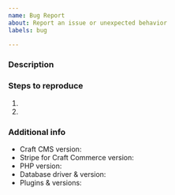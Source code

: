 ```yaml
---
name: Bug Report
about: Report an issue or unexpected behavior
labels: bug

---
```


### Description



### Steps to reproduce

1.
2.

### Additional info

- Craft CMS version:
- Stripe for Craft Commerce version:
- PHP version:
- Database driver & version:
- Plugins & versions:
